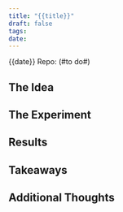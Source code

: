 ```yaml
---
title: "{{title}}"
draft: false
tags: 
date:
---
```

{{date}}
Repo: (#to do#)

## The Idea


## The Experiment


## Results


## Takeaways


## Additional Thoughts

